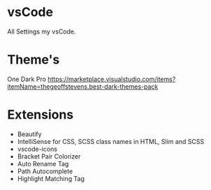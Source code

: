 # vsCode
All Settings my vsCode.

# Theme's
One Dark Pro
https://marketplace.visualstudio.com/items?itemName=thegeoffstevens.best-dark-themes-pack


# Extensions
- Beautify
- IntelliSense for CSS, SCSS class names in HTML, Slim and SCSS
- vscode-icons
- Bracket Pair Colorizer
- Auto Rename Tag
- Path Autocomplete
- Highlight Matching Tag


